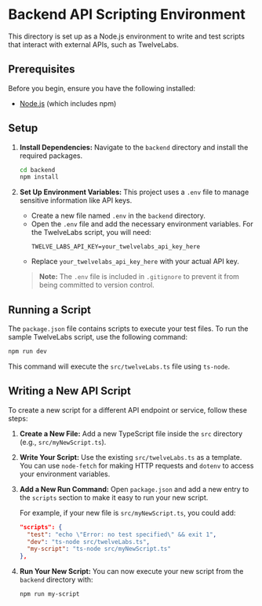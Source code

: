 # Backend API Scripting Environment

This directory is set up as a Node.js environment to write and test scripts that interact with external APIs, such as TwelveLabs.

## Prerequisites

Before you begin, ensure you have the following installed:

- [Node.js](https://nodejs.org/) (which includes npm)

## Setup

1.  **Install Dependencies:**
    Navigate to the `backend` directory and install the required packages.

    ```bash
    cd backend
    npm install
    ```

2.  **Set Up Environment Variables:**
    This project uses a `.env` file to manage sensitive information like API keys.

    - Create a new file named `.env` in the `backend` directory.
    - Open the `.env` file and add the necessary environment variables. For the TwelveLabs script, you will need:
      ```
      TWELVE_LABS_API_KEY=your_twelvelabs_api_key_here
      ```
    - Replace `your_twelvelabs_api_key_here` with your actual API key.

    > **Note:** The `.env` file is included in `.gitignore` to prevent it from being committed to version control.

## Running a Script

The `package.json` file contains scripts to execute your test files. To run the sample TwelveLabs script, use the following command:

```bash
npm run dev
```

This command will execute the `src/twelveLabs.ts` file using `ts-node`.

## Writing a New API Script

To create a new script for a different API endpoint or service, follow these steps:

1.  **Create a New File:**
    Add a new TypeScript file inside the `src` directory (e.g., `src/myNewScript.ts`).

2.  **Write Your Script:**
    Use the existing `src/twelveLabs.ts` as a template. You can use `node-fetch` for making HTTP requests and `dotenv` to access your environment variables.

3.  **Add a New Run Command:**
    Open `package.json` and add a new entry to the `scripts` section to make it easy to run your new script.

    For example, if your new file is `src/myNewScript.ts`, you could add:

    ```json
    "scripts": {
      "test": "echo \"Error: no test specified\" && exit 1",
      "dev": "ts-node src/twelveLabs.ts",
      "my-script": "ts-node src/myNewScript.ts"
    },
    ```

4.  **Run Your New Script:**
    You can now execute your new script from the `backend` directory with:
    ```bash
    npm run my-script
    ```
